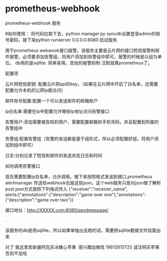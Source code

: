 # prometheus-webhook
prometheus-webhook 服务

#如何使用：
 将代码拉取下去，python manager.py syncdb设置登录admin的账号密码，接下来python runserver 0.0.0.0:8080 启动服务
 

用于prometheus webwook接口报警。该服务主要是云片网的接口短信报警和邮件报警。必须要添加告警组，将用户添加到告警组中即可。报警的时候是以组为单位。
 db用的是sqllite. 简单易用。其他的报警抑制 沉默就靠prometheus了。

配置项

云片网短信密钥: 配置云片网api的key。（如果在云片网中开启了白名单，还需要配置允许本机的公网Ip能访问）

邮件账号配置:配置一个可以发送邮件的邮箱账户

ip白名单:需要在Ip中配置允许哪些Ip地址访问告警接口

告警用户:添加需要被告知的用户，需要配置邮箱和手机号码，并且配置到所属的告警组中

告警组:配置告警组（告警的发送都是基于组形式，所以必须配置好组，将用户添加到组中即可）

日志:分别记录了短信和邮件的发送状态日志和时间

如何调用告警接口

首先需要配置ip白名单，允许调用。接下来按照格式发送到接口,prometheus alertmanager 传送给webhook也是这些json，这个web服务只是对json做了解析
post json方式按照下列格式传入 {"receiver":"receiver_name",\
alerts:{"annotations":{"description":"game over one"},"annotations": {"description":"game over two"}}


接口地址：http://XXXXX.com:8080/sendmessage/ 

.



该服务的db是用sqllite，所以如果单独出去跑的话，需要把sqllite数据文件挂载出来

对了 我这里卖新疆阿克苏冰糖心苹果  感兴趣加微信 18612615725 请注明买苹果 否则不加哈

